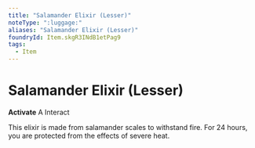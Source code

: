 ```yaml
---
title: "Salamander Elixir (Lesser)"
noteType: ":luggage:"
aliases: "Salamander Elixir (Lesser)"
foundryId: Item.skgR3INdB1etPag9
tags:
  - Item
---
```


# Salamander Elixir (Lesser)

**Activate** A Interact

This elixir is made from salamander scales to withstand fire. For 24 hours, you are protected from the effects of severe heat.
